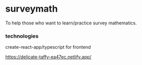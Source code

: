 # surveymath

To help those who want to learn/practice survey mathematics.

### technologies

create-react-app/typescript for frontend

https://delicate-taffy-ea47ec.netlify.app/